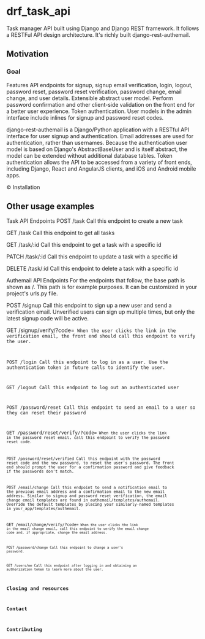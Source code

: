 # drf_task_api
Task manager API built using Django and Django REST framework. It follows a RESTFul API design architecture. It's richly built django-rest-authemail. 

## Motivation

### Goal

Features
API endpoints for signup, signup email verification, login, logout, password reset, password reset verification, password change, email change, and user details.
Extensible abstract user model.
Perform password confirmation and other client-side validation on the front end for a better user experience.
Token authentication.
User models in the admin interface include inlines for signup and password reset codes.

django-rest-authemail is a Django/Python application with a RESTful API interface for user signup and authentication. Email addresses are used for authentication, rather than usernames. Because the authentication user model is based on Django's AbstractBaseUser and is itself abstract, the model can be extended without additional database tables. Token authentication allows the API to be accessed from a variety of front ends, including Django, React and AngularJS clients, and iOS and Android mobile apps.


⚙️ Installation

## Other usage examples

Task API Endpoints
POST /task
Call this endpoint to create a new task

GET /task
Call this endpoint to get all tasks

GET /task/:id
Call this endpoint to get a task with a specific id

PATCH /task/:id
Call this endpoint to update a task with a specific id

DELETE /task/:id
Call this endpoint to delete a task with a specific id


Authemail API Endpoints
For the endpoints that follow, the base path is shown as /. This path is for example purposes. It can be customized in your project's urls.py file.

POST /signup
Call this endpoint to sign up a new user and send a verification email. 
Unverified users can sign up multiple times, but only the latest signup code will be active.

GET /signup/verify/?code=<code>
When the user clicks the link in the verification email, the front end should call this endpoint to verify the user.

POST /login
Call this endpoint to log in as a user. Use the authentication token in future calls to identify the user.

GET /logout
Call this endpoint to log out an authenticated user

POST /password/reset
Call this endpoint to send an email to a user so they can reset their password

GET /password/reset/verify/?code=<code>
When the user clicks the link in the password reset email, call this endpoint to verify the password reset code.

POST /password/reset/verified
Call this endpoint with the password reset code and the new password, to reset the user's password. The front end should prompt the user for a confirmation password and give feedback if the passwords don't match.

POST /email/change
Call this endpoint to send a notification email to the previous email address and a confirmation email to the new email address. Similar to signup and password reset verification, the email change email templates are found in authemail/templates/authemail. Override the default templates by placing your similarly-named templates in your_app/templates/authemail.

GET /email/change/verify/?code=<code>
When the user clicks the link in the email change email, call this endpoint to verify the email change code and, if appropriate, change the email address.

POST /password/change
Call this endpoint to change a user's password.

GET /users/me
Call this endpoint after logging in and obtaining an authorization token to learn more about the user.


## Closing and resources 
## Contact
## Contributing






